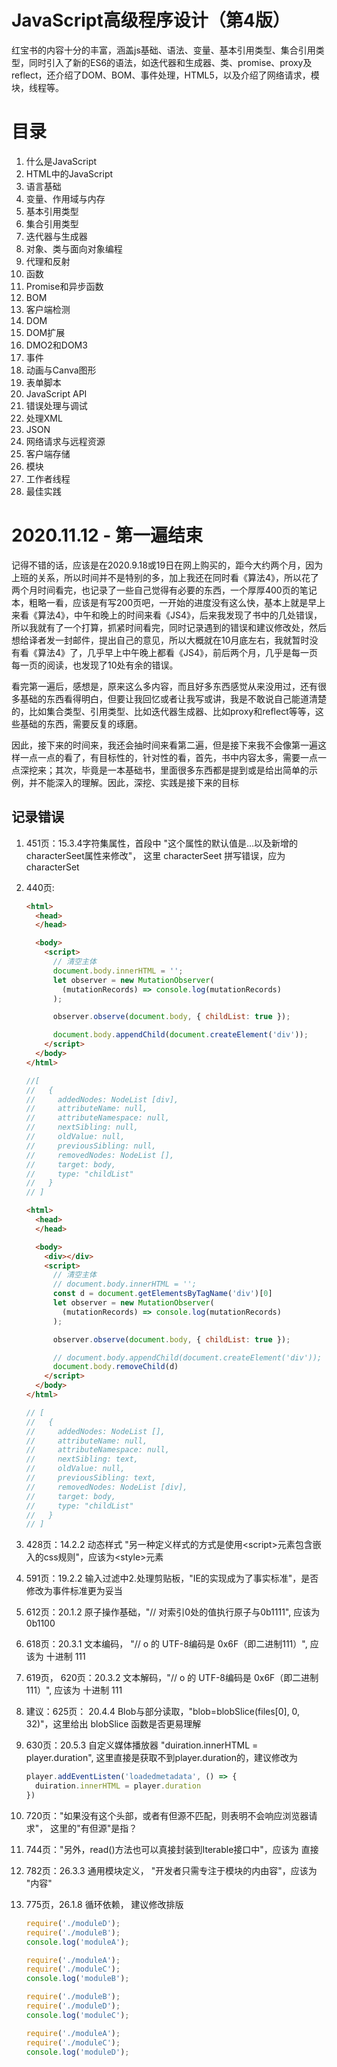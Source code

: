 # JavaScript高级程序设计（第4版）
红宝书的内容十分的丰富，涵盖js基础、语法、变量、基本引用类型、集合引用类型，同时引入了新的ES6的语法，如迭代器和生成器、类、promise、proxy及reflect，还介绍了DOM、BOM、事件处理，HTML5，以及介绍了网络请求，模块，线程等。
# 目录
1. 什么是JavaScript
2. HTML中的JavaScript
3. 语言基础
4. 变量、作用域与内存
5. 基本引用类型
6. 集合引用类型
7. 迭代器与生成器
8. 对象、类与面向对象编程
9. 代理和反射
10. 函数
11. Promise和异步函数
12. BOM
13. 客户端检测
14. DOM
15. DOM扩展
16. DMO2和DOM3
17. 事件
18. 动画与Canva图形
19. 表单脚本
20. JavaScript API
21. 错误处理与调试
22. 处理XML
23. JSON
24. 网络请求与远程资源
25. 客户端存储
26. 模块
27. 工作者线程
28. 最佳实践

# 2020.11.12 - 第一遍结束

记得不错的话，应该是在2020.9.18或19日在网上购买的，距今大约两个月，因为上班的关系，所以时间并不是特别的多，加上我还在同时看《算法4》，所以花了两个月时间看完，也记录了一些自己觉得有必要的东西，一个厚厚400页的笔记本，粗略一看，应该是有写200页吧，一开始的进度没有这么快，基本上就是早上来看《算法4》，中午和晚上的时间来看《JS4》，后来我发现了书中的几处错误，所以我就有了一个打算，抓紧时间看完，同时记录遇到的错误和建议修改处，然后想给译者发一封邮件，提出自己的意见，所以大概就在10月底左右，我就暂时没有看《算法4》了，几乎早上中午晚上都看《JS4》，前后两个月，几乎是每一页每一页的阅读，也发现了10处有余的错误。

 看完第一遍后，感想是，原来这么多内容，而且好多东西感觉从来没用过，还有很多基础的东西看得明白，但要让我回忆或者让我写或讲，我是不敢说自己能道清楚的，比如集合类型、引用类型、比如迭代器生成器、比如proxy和reflect等等，这些基础的东西，需要反复的琢磨。

因此，接下来的时间来，我还会抽时间来看第二遍，但是接下来我不会像第一遍这样一点一点的看了，有目标性的，针对性的看，首先，书中内容太多，需要一点一点深挖来；其次，毕竟是一本基础书，里面很多东西都是提到或是给出简单的示例，并不能深入的理解。因此，深挖、实践是接下来的目标

## 记录错误

1. 451页：15.3.4字符集属性，首段中 "这个属性的默认值是...以及新增的characterSeet属性来修改"， 这里 characterSeet 拼写错误，应为 characterSet

2. 440页:

   ```html
   <html>
     <head>
     </head>
   
     <body>
       <script>
         // 清空主体
         document.body.innerHTML = '';
         let observer = new MutationObserver(
           (mutationRecords) => console.log(mutationRecords)
         );
   
         observer.observe(document.body, { childList: true });
   
         document.body.appendChild(document.createElement('div'));
       </script>
     </body>
   </html>
   ```

   ```js
   //[
   //   {
   //     addedNodes: NodeList [div],
   //     attributeName: null,
   //     attributeNamespace: null,
   //     nextSibling: null,
   //     oldValue: null,
   //     previousSibling: null,
   //     removedNodes: NodeList [],
   //     target: body,
   //     type: "childList"
   //   }
   // ]
   ```

   

   ```html
   <html>
     <head>
     </head>
   
     <body>
       <div></div>
       <script>
         // 清空主体
         // document.body.innerHTML = '';
         const d = document.getElementsByTagName('div')[0]
         let observer = new MutationObserver(
           (mutationRecords) => console.log(mutationRecords)
         );
   
         observer.observe(document.body, { childList: true });
   
         // document.body.appendChild(document.createElement('div'));
         document.body.removeChild(d)
       </script>
     </body>
   </html>
   ```

   ```js
   // [
   //   {
   //     addedNodes: NodeList [],
   //     attributeName: null,
   //     attributeNamespace: null,
   //     nextSibling: text,
   //     oldValue: null,
   //     previousSibling: text,
   //     removedNodes: NodeList [div],
   //     target: body,
   //     type: "childList"
   //   }
   // ]
   ```

3. 428页：14.2.2 动态样式 "另一种定义样式的方式是使用\<script\>元素包含嵌入的css规则"，应该为\<style\>元素

4. 591页：19.2.2 输入过滤中2.处理剪贴板，"IE的实现成为了事实标准"，是否修改为事件标准更为妥当

5. 612页：20.1.2 原子操作基础，"// 对索引0处的值执行原子与0b1111", 应该为 0b1100

6. 618页：20.3.1 文本编码， "// o 的 UTF-8编码是 0x6F（即二进制111）", 应该为 十进制 111

7. 619页， 620页：20.3.2 文本解码，"// o 的 UTF-8编码是 0x6F（即二进制111）", 应该为 十进制 111

8. 建议：625页： 20.4.4 Blob与部分读取，"blob=blobSlice(files[0], 0, 32)"，这里给出 blobSlice  函数是否更易理解

9. 630页：20.5.3 自定义媒体播放器 "duiration.innerHTML = player.duration", 这里直接是获取不到player.duration的，建议修改为

   ```js
   player.addEventListen('loadedmetadata', () => {
     duiration.innerHTML = player.duration
   })
   ```

10. 720页："如果没有这个头部，或者有但源不匹配，则表明不会响应浏览器请求"， 这里的"有但源"是指？

11. 744页："另外，read()方法也可以真接封装到Iterable接口中"，应该为 直接

12. 782页：26.3.3 通用模块定义， "开发者只需专注于模块的内由容"，应该为 "内容"

13. 775页，26.1.8 循环依赖， 建议修改排版

    ```js
    require('./moduleD');
    require('./moduleB');
    console.log('moduleA');
    
    require('./moduleA');
    require('./moduleC');
    console.log('moduleB');
    
    require('./moduleB');
    require('./moduleD');
    console.log('moduleC');
    
    require('./moduleA');
    require('./moduleC');
    console.log('moduleD');
    ```

    